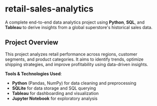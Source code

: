 # retail-sales-analytics

A complete end-to-end data analytics project using **Python**, **SQL**, and **Tableau** to derive insights from a global superstore's historical sales data.

## Project Overview

This project analyzes retail performance across regions, customer segments, and product categories. It aims to identify trends, optimize shipping strategies, and improve profitability using data-driven insights.

**Tools & Technologies Used**:
- **Python** (Pandas, NumPy) for data cleaning and preprocessing
- **SQLite** for data storage and SQL querying
- **Tableau** for dashboarding and visualization
- **Jupyter Notebook** for exploratory analysis



